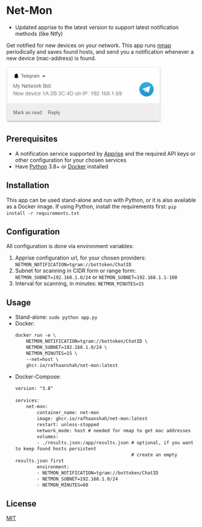 # Net-Mon

- Updated apprise to the latest version to support latest notification methods (like Ntfy)

Get notified for new devices on your network. This app runs [nmap](https://nmap.org/) periodically and saves found hosts, and send you a notification whenever a new device (mac-address) is found.

![](/assets/screenshot.jpg)

## Prerequisites
- A notification service supported by [Apprise](https://github.com/caronc/apprise#popular-notification-services) and the required API keys or other configuration for your chosen services
- Have [Python](https://www.python.org/) 3.8+ or [Docker](https://www.docker.com/) installed

## Installation
This app can be used stand-alone and run with Python, or it is also available as a Docker image.
If using Python, install the requirements first:
`pip install -r requirements.txt`

## Configuration
All configuration is done via environment variables:
1. Apprise configuration url, for your chosen providers:
`NETMON_NOTIFICATION=tgram://bottoken/ChatID`
2. Subnet for scanning in CIDR form or range form:
`NETMON_SUBNET=192.168.1.0/24` or `NETMON_SUBNET=192.168.1.1-100`
3. Interval for scanning, in minutes:
`NETMON_MINUTES=15`


## Usage
- Stand-alone:
	`sudo python app.py`
- Docker:
	```
    docker run -e \
        NETMON_NOTIFICATION=tgram://bottoken/ChatID \
        NETMON_SUBNET=192.168.1.0/24 \
        NETMON_MINUTES=15 \
        --net=host \
        ghcr.io/rafhaanshah/net-mon:latest
    ```
- Docker-Compose:
    ```
    version: "3.8"

    services:
        net-mon:
            container_name: net-mon
            image: ghcr.io/rafhaanshah/net-mon:latest
            restart: unless-stopped
            network_mode: host # needed for nmap to get mac addresses
            volumes:
            - ./results.json:/app/results.json # optional, if you want to keep found hosts persistent
                                               # create an empty results.json first
            environment:
            - NETMON_NOTIFICATION=tgram://bottoken/ChatID
            - NETMON_SUBNET=192.168.1.0/24
            - NETMON_MINUTES=60
    ```

## License
[MIT](https://choosealicense.com/licenses/mit/)
